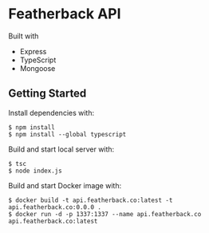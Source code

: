 Featherback API
===============

Built with

* Express
* TypeScript
* Mongoose

Getting Started
---------------

Install dependencies with:

```
$ npm install
$ npm install --global typescript
```

Build and start local server with:

```
$ tsc
$ node index.js
```

Build and start Docker image with:

```
$ docker build -t api.featherback.co:latest -t api.featherback.co:0.0.0 .
$ docker run -d -p 1337:1337 --name api.featherback.co api.featherback.co:latest
```
